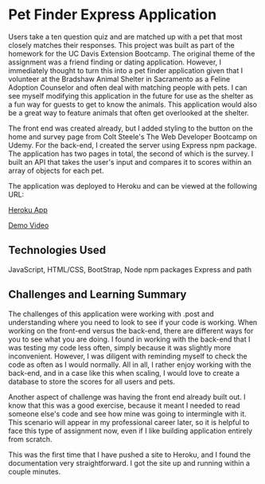 # Pet Finder Express Application

Users take a ten question quiz and are matched up with a pet that most closely matches their responses. This project was built as part of the homework for the UC Davis Extension Bootcamp. The original theme of the assignment was a friend finding or dating application. However, I immediately thought to turn this into a pet finder application given that I volunteer at the Bradshaw Animal Shelter in Sacramento as a Feline Adoption Counselor and often deal with matching people with pets. I can see myself modifying this application in the future for use as the shelter as a fun way for guests to get to know the animals. This application would also be a great way to feature animals that often get overlooked at the shelter. 

The front end was created already, but I added styling to the button on the home and survey page from Colt Steele's The Web Developer Bootcamp on Udemy. For the back-end, I created the server using Express npm package. The application has two pages in total, the second of which is the survey. I built an API that takes the user's input and compares it to scores within an array of objects for each pet. 

The application was deployed to Heroku and can be viewed at the following URL:

[Heroku App](https://obscure-brushlands-56604.herokuapp.com/)

[Demo Video](assets/images/petFinder.mp4)

## Technologies Used

JavaScript, HTML/CSS, BootStrap, Node npm packages Express and path

## Challenges and Learning Summary

The challenges of this application were working with .post and understanding where you need to look to see if your code is working. When working on the front-end versus the back-end, there are different ways for you to see what you are doing. I found in working with the back-end that I was testing my code less often, simply because it was slightly more inconvenient. However, I was diligent with reminding myself to check the code as often as I would normally. All in all, I rather enjoy working with the back-end, and in a case like this when scaling, I would love to create a database to store the scores for all users and pets. 

Another aspect of challenge was having the front end already built out. I know that this was a good exercise, because it meant I needed to read someone else's code and see how mine was going to intermingle with it. This scenario will appear in my professional career later, so it is helpful to face this type of assignment now, even if I like building application entirely from scratch. 

This was the first time that I have pushed a site to Heroku, and I found the documentation very straightforward. I got the site up and running within a couple minutes. 
